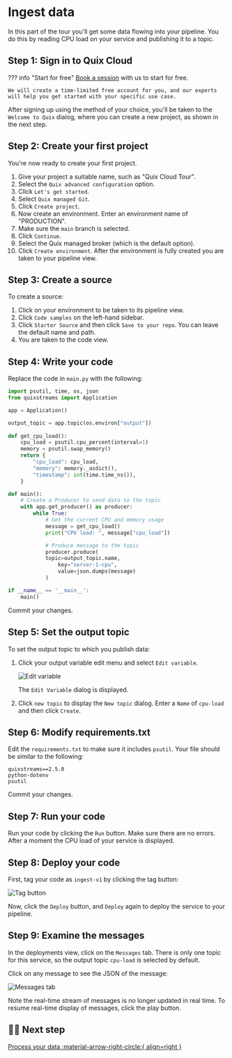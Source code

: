 # Ingest data

In this part of the tour you'll get some data flowing into your pipeline. You do this by reading CPU load on your service and publishing it to a topic.

## Step 1: Sign in to Quix Cloud

??? info "Start for free"
    [Book a session](https://quix.io/book-a-demo) with us to start for free.
    
    We will create a time-limited free account for you, and our experts will help you get started with your specific use case. 

After signing up using the method of your choice, you'll be taken to the `Welcome to Quix` dialog, where you can create a new project, as shown in the next step.

## Step 2: Create your first project

You're now ready to create your first project. 

1. Give your project a suitable name, such as "Quix Cloud Tour".
2. Select the `Quix advanced configuration` option.
3. Click `Let's get started`.
4. Select `Quix managed Git`.
5. Click `Create project`.
6. Now create an environment. Enter an environment name of "PRODUCTION".
7. Make sure the `main` branch is selected.
8. Click `Continue`.
9. Select the Quix managed broker (which is the default option).
10. Click `Create environment`. After the environment is fully created you are taken to your pipeline view.

## Step 3: Create a source

To create a source:

1. Click on your environment to be taken to its pipeline view.
2. Click `Code samples` on the left-hand sidebar.
3. Click `Starter Source` and then click `Save to your repo`. You can leave the default name and path.
4. You are taken to the code view.

## Step 4: Write your code

Replace the code in `main.py` with the following:

``` python 
import psutil, time, os, json
from quixstreams import Application

app = Application()

output_topic = app.topic(os.environ["output"])
    
def get_cpu_load():
    cpu_load = psutil.cpu_percent(interval=1)
    memory = psutil.swap_memory()
    return {
        "cpu_load": cpu_load,
        "memory": memory._asdict(),
        "timestamp": int(time.time_ns()),
    }

def main():
    # Create a Producer to send data to the topic
    with app.get_producer() as producer:
        while True:                
            # Get the current CPU and memory usage
            message = get_cpu_load()
            print("CPU load: ", message["cpu_load"])

            # Produce message to the topic
            producer.produce(
            topic=output_topic.name,
                key="server-1-cpu",
                value=json.dumps(message)
            )

if __name__ == '__main__':
    main()
```

Commit your changes.

## Step 5: Set the output topic

To set the output topic to which you publish data:

1. Click your output variable edit menu and select `Edit variable`. 

    ![Edit variable](../../images/edit-variable.png)

    The `Edit Variable` dialog is displayed.

2. Click `new topic` to display the `New topic` dialog. Enter a `Name` of `cpu-load` and then click `Create`.

## Step 6: Modify requirements.txt

Edit the `requirements.txt` to make sure it includes `psutil`. Your file should be similar to the following:

```
quixstreams==2.5.0
python-dotenv
psutil
```

Commit your changes.

## Step 7: Run your code

Run your code by clicking the `Run` button. Make sure there are no errors. After a moment the CPU load of your service is displayed.

## Step 8: Deploy your code

First, tag your code as `ingest-v1` by clicking the tag button:

![Tag button](../../images/tag-button.png)

Now, click the `Deploy` button, and `Deploy` again to deploy the service to your pipeline.

## Step 9: Examine the messages

In the deployments view, click on the `Messages` tab. There is only one topic for this service, so the output topic `cpu-load` is selected by default. 

Click on any message to see the JSON of the message:

![Messages tab](../../images/messages-tab-json.png)

Note the real-time stream of messages is no longer updated in real time. To resume real-time display of messages, click the play button.

## 🏃‍♀️ Next step

[Process your data :material-arrow-right-circle:{ align=right }](./process-threshold.md)
